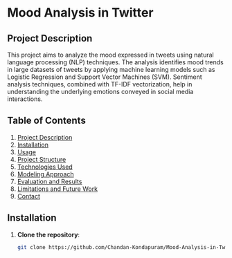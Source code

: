 # Mood Analysis in Twitter

## Project Description

This project aims to analyze the mood expressed in tweets using natural language processing (NLP) techniques. The analysis identifies mood trends in large datasets of tweets by applying machine learning models such as Logistic Regression and Support Vector Machines (SVM). Sentiment analysis techniques, combined with TF-IDF vectorization, help in understanding the underlying emotions conveyed in social media interactions.

## Table of Contents

1. [Project Description](#project-description)
2. [Installation](#installation)
3. [Usage](#usage)
4. [Project Structure](#project-structure)
5. [Technologies Used](#technologies-used)
6. [Modeling Approach](#modeling-approach)
7. [Evaluation and Results](#evaluation-and-results)
8. [Limitations and Future Work](#limitations-and-future-work)
9. [Contact](#contact)

## Installation

1. **Clone the repository**:
   ```bash
   git clone https://github.com/Chandan-Kondapuram/Mood-Analysis-in-Twitter.git


